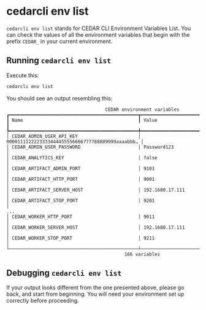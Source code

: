 # cedarcli env list

`cedarcli env list` stands for CEDAR CLI Environment Variables List. You can check the values of all the environment variables that begin with the prefix `CEDAR_` in your current environment.

## Running `cedarcli env list`
Execute this: 
```sh
cedarcli env list
```

You should see an output resembling this:

```
                                    CEDAR environment variables
┏━━━━━━━━━━━━━━━━━━━━━━━━━━━━━━━━━━━━━━━━━━━━━━━┳━━━━━━━━━━━━━━━━━━━━━━━━━━━━━━━━━━━━━━━━━━━━━━━━━━┓
┃ Name                                          ┃ Value                                            ┃
┡━━━━━━━━━━━━━━━━━━━━━━━━━━━━━━━━━━━━━━━━━━━━━━━╇━━━━━━━━━━━━━━━━━━━━━━━━━━━━━━━━━━━━━━━━━━━━━━━━━━┩
│ CEDAR_ADMIN_USER_API_KEY                      │ 0000111122223333444455556666777788889999aaaabbb… │
│ CEDAR_ADMIN_USER_PASSWORD                     │ Password123                                      │
│ CEDAR_ANALYTICS_KEY                           │ false                                            │
│ CEDAR_ARTIFACT_ADMIN_PORT                     │ 9101                                             │
│ CEDAR_ARTIFACT_HTTP_PORT                      │ 9001                                             │
│ CEDAR_ARTIFACT_SERVER_HOST                    │ 192.1680.17.111                                  │
│ CEDAR_ARTIFACT_STOP_PORT                      │ 9201                                             │
...
│ CEDAR_WORKER_HTTP_PORT                        │ 9011                                             │
│ CEDAR_WORKER_SERVER_HOST                      │ 192.1680.17.111                                  │
│ CEDAR_WORKER_STOP_PORT                        │ 9211                                             │
└───────────────────────────────────────────────┴──────────────────────────────────────────────────┘
                                           166 variables
```

## Debugging `cedarcli env list`
If your output looks different from the one presented above, please go back, and start from beginning.
You will need your environment set up correctly before proceeding.
